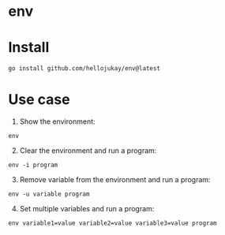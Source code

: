 # env

# Install
 ```
 go install github.com/hellojukay/env@latest
 ```

# Use case

1. Show the environment:
```
env
```
2. Clear the environment and run a program:
```
env -i program
```
3.  Remove variable from the environment and run a program:
```
env -u variable program
```
4. Set multiple variables and run a program:
```
env variable1=value variable2=value variable3=value program
```
